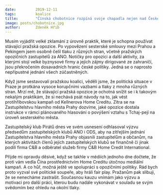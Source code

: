 ```yaml
---
date:         2019-12-11
tags:         koalice
title:        "Čínská chobotnice rozpíná svoje chapadla nejen nad Českem ale i nad Prahou "
image: posts/chobotnice.jpg
author:       Zdeněk Hřib
---
```


Musím vyjádřit velké zklamání z úrovně praktik, které je schopna používat stávající pražská opozice. Po vypovězení sesterské smlouvy mezi Prahou a Pekingem jsem osobně čelil tlaku z různých stran, včetně pražských opozičních zastupitelů za ANO. Notičky pro opozici a další aktivity, za kterými stojí velké byznysové firmy a jejich zájmy dirigované ze zahraničí, jsou překročením dosavadních hranic české politiky. Jedná se o naprosto nepřípustné jednání všech zúčastněných.

Když jsme sestavovali pražskou koalici, věděli jsme, že politická situace v Praze je protkána vysoce korupčními vazbami a tlaky z mnoha různých stran. Mrzí mě, že stávající pražská opozice je ochotná snížit se i k takovým nekalým praktikám, že si nechává psát návody na to, jak vést protihřibovskou kampaň od Kellnerova Home Creditu. Zítra se na Zastupitelstvu hlavního města Prahy dozvíme, jaké opozice dostala instrukce v rámci plánovaného hlasování o povýšení vztahu s Tchaj-pejí na úroveň sesterského města.

Zastupitelský klub Pirátů dnes ve svém usnesení odhlasoval výzvu předsedům zastupitelských klubů ANO i ODS, aby na zítřejším jednání Zastupitelstva hlavního města Prahy objasnili zastupitelům a občanům, na kterých aktivitách členů jejich zastupitelských klubů se finančně či jinak podílí firma C&B a odběratel služeb firmy C&B Home Credit International.  

Přijde mi opravdu děsivé, když se takhle v médiích jednoho dne dočtete, že proti vám vedla Čína prostřednictvím Home Creditu útočnou mediální kampaň. A co hůř, možná ještě ve spolupráci s opozičními politiky. Rád bych proto vyzval své politické soupeře, aby hráli fair play. Pražanům pak slibuji, že se nenecháme zastrašit. Současnou kauzu vnímám jako výzvu a motivaci pro další práci, kterou budu nadále vykonávat v souladu se svým svědomím bez ohledu na okolní tlaky.
